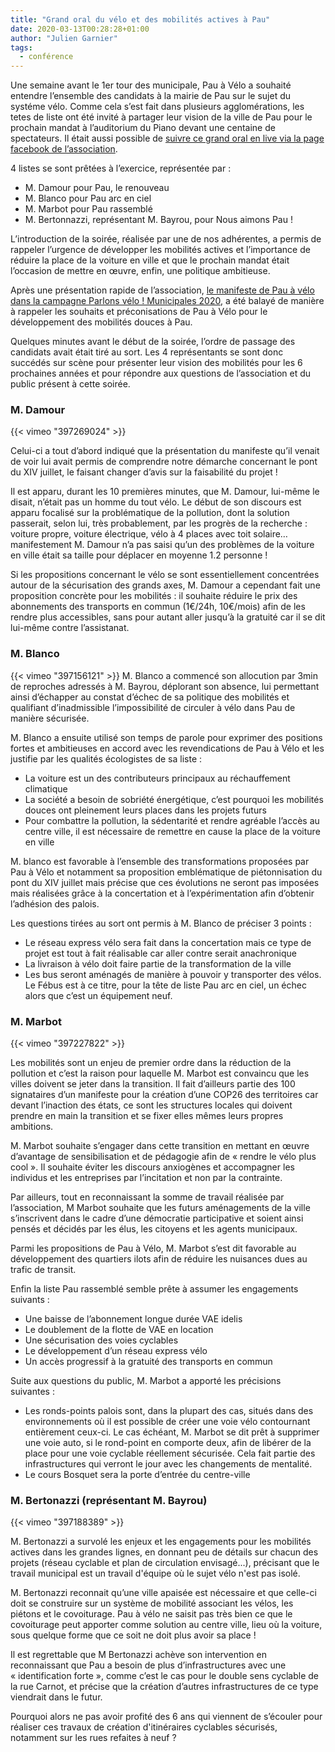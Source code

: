 ```yaml
---
title: "Grand oral du vélo et des mobilités actives à Pau"
date: 2020-03-13T00:28:28+01:00
author: "Julien Garnier"
tags:
  - conférence
---
```


Une semaine avant le 1er tour des municipale, Pau à Vélo a souhaité entendre l’ensemble des candidats à la mairie de Pau sur le sujet du systéme vélo. Comme cela s’est fait dans plusieurs agglomérations, les tetes de liste ont été invité à partager leur vision de la ville de Pau pour le prochain mandat à l’auditorium du Piano devant une centaine de spectateurs. Il était aussi possible de [suivre ce grand oral en live via la page facebook de l’association](https://www.facebook.com/pauaveloo/videos/201454514504711/).

4 listes se sont prêtées à l’exercice, représentée par :

- M. Damour pour Pau, le renouveau
- M. Blanco pour Pau arc en ciel
- M. Marbot pour Pau rassemblé
- M. Bertonnazzi, représentant M. Bayrou, pour Nous aimons Pau !

L’introduction de la soirée, réalisée par une de nos adhérentes, a permis de rappeler l’urgence de développer les mobilités actives et l’importance de réduire la place de la voiture en ville et que le prochain mandat était l’occasion de mettre en œuvre, enfin, une politique ambitieuse.

Après une présentation rapide de l’association, [le manifeste de Pau à vélo dans la campagne Parlons vélo ! Municipales 2020][manifeste], a été balayé de manière à rappeler les souhaits et préconisations de Pau à Vélo pour le développement des mobilités douces à Pau.

Quelques minutes avant le début de la soirée, l’ordre de passage des candidats avait était tiré au sort. Les 4 représentants se sont donc succédés sur scène pour présenter leur vision des mobilités pour les 6 prochaines années et pour répondre aux questions de l’association et du public présent à cette soirée.

### M. Damour

{{< vimeo "397269024" >}}

Celui-ci a tout d’abord indiqué que la présentation du manifeste qu’il venait de voir lui avait permis de comprendre notre démarche concernant le pont du XIV juillet, le faisant changer d’avis sur la faisabilité du projet !

Il est apparu, durant les 10 premières minutes, que M. Damour, lui-même le disait, n’était pas un homme du tout vélo. Le début de son discours est apparu focalisé sur la problématique de la pollution, dont la solution passerait, selon lui, très probablement, par les progrès de la recherche : voiture propre, voiture électrique, vélo à 4 places avec toit solaire… manifestement M. Damour n’a pas saisi qu’un des problèmes de la voiture en ville était sa taille pour déplacer en moyenne 1.2 personne !

Si les propositions concernant le vélo se sont essentiellement concentrées autour de la sécurisation des grands axes, M. Damour a cependant fait une proposition concrète pour les mobilités : il souhaite réduire le prix des abonnements des transports en commun (1€/24h, 10€/mois) afin de les rendre plus accessibles, sans pour autant aller jusqu’à la gratuité car il se dit lui-même contre l’assistanat.


### M. Blanco

{{< vimeo "397156121" >}}
M. Blanco a commencé son allocution par 3min de reproches adressés à M. Bayrou, déplorant son absence, lui permettant ainsi d’échapper au constat d’échec de sa politique des mobilités et qualifiant d’inadmissible l’impossibilité de circuler à vélo dans Pau de manière sécurisée.

M. Blanco a ensuite utilisé son temps de parole pour exprimer des positions fortes et ambitieuses en accord avec les revendications de Pau à Vélo et les justifie par les qualités écologistes de sa liste :

- La voiture est un des contributeurs principaux au réchauffement climatique
- La société a besoin de sobriété énergétique, c’est pourquoi les mobilités douces ont pleinement leurs places dans les projets futurs
- Pour combattre la pollution, la sédentarité et rendre agréable l’accès au centre ville, il est nécessaire de remettre en cause la place de la voiture en ville

M. blanco est favorable à l’ensemble des transformations proposées par Pau à Vélo et notamment sa proposition emblématique de piétonnisation du pont du XIV juillet mais précise que ces évolutions ne seront pas imposées mais réalisées grâce à la concertation et à l’expérimentation afin d’obtenir l’adhésion des palois.

Les questions tirées au sort ont permis à M. Blanco de préciser 3 points :

- Le réseau express vélo sera fait dans la concertation mais ce type de projet est tout à fait réalisable car aller contre serait anachronique
- La livraison à vélo doit faire partie de la transformation de la ville
- Les bus seront aménagés de manière à pouvoir y transporter des vélos. Le Fébus est à ce titre, pour la tête de liste Pau arc en ciel, un échec alors que c’est un équipement neuf.


### M. Marbot

{{< vimeo "397227822" >}}

Les mobilités sont un enjeu de premier ordre dans la réduction de la pollution et c’est la raison pour laquelle M. Marbot est convaincu que les villes doivent se jeter dans la transition. Il fait d’ailleurs partie des 100 signataires d’un manifeste pour la création d’une COP26 des territoires car devant l’inaction des états, ce sont les structures locales qui doivent prendre en main la transition et se fixer elles mêmes leurs propres ambitions.

M. Marbot souhaite s’engager dans cette transition en mettant en œuvre d’avantage de sensibilisation et de pédagogie afin de « rendre le vélo plus cool ». Il souhaite éviter les discours anxiogènes et accompagner les individus et les entreprises par l’incitation et non par la contrainte.

Par ailleurs, tout en reconnaissant la somme de travail réalisée par l’association, M Marbot souhaite que les futurs aménagements de la ville s’inscrivent dans le cadre d’une démocratie participative et soient ainsi pensés et décidés par les élus, les citoyens et les agents municipaux.

Parmi les propositions de Pau à Vélo, M. Marbot s’est dit favorable au développement des quartiers ilots afin de réduire les nuisances dues au trafic de transit.

Enfin la liste Pau rassemblé semble prête à assumer les engagements suivants :

- Une baisse de l’abonnement longue durée VAE idelis
- Le doublement de la flotte de VAE en location
- Une sécurisation des voies cyclables
- Le développement d’un réseau express vélo
- Un accès progressif à la gratuité des transports en commun

Suite aux questions du public, M. Marbot a apporté les précisions suivantes :

- Les ronds-points palois sont, dans la plupart des cas, situés dans des environnements où il est possible de créer une voie vélo contournant entièrement ceux-ci. Le cas échéant, M. Marbot se dit prêt à supprimer une voie auto, si le rond-point en comporte deux, afin de libérer de la place pour une voie cyclable réellement sécurisée. Cela fait partie des infrastructures qui verront le jour avec les changements de mentalité.
- Le cours Bosquet sera la porte d’entrée du centre-ville


### M. Bertonazzi (représentant M. Bayrou)

{{< vimeo "397188389" >}}

M. Bertonazzi a survolé les enjeux et les engagements pour les mobilités actives dans les grandes lignes, en donnant peu de détails sur chacun des projets (réseau cyclable et plan de circulation envisagé...), précisant que le travail municipal est un travail d'équipe où le sujet vélo n'est pas isolé.

M. Bertonazzi reconnait qu’une ville apaisée est nécessaire et que celle-ci doit se construire sur un système de mobilité associant les vélos, les piétons et le covoiturage. Pau à vélo ne saisit pas très bien ce que le covoiturage peut apporter comme solution au centre ville, lieu où la voiture, sous quelque forme que ce soit ne doit plus avoir sa place !

Il est regrettable que M Bertonazzi achève son intervention en reconnaissant que Pau a besoin de plus d’infrastructures avec une « identification forte », comme c’est le cas pour le double sens cyclable de la rue Carnot, et précise que la création d’autres infrastructures de ce type viendrait dans le futur.

Pourquoi alors ne pas avoir profité des 6 ans qui viennent de s’écouler pour réaliser ces travaux de création d'itinéraires cyclables sécurisés, notamment sur les rues refaites à neuf ?

[manifeste]: https://municipales2020.parlons-velo.fr/manifeste/download/Pau